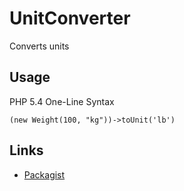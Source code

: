 UnitConverter
=============

Converts units


Usage
-----

PHP 5.4 One-Line Syntax

    (new Weight(100, "kg"))->toUnit('lb')


Links
-----

- [Packagist](https://packagist.org/packages/polcode/unit-converter-bundle)